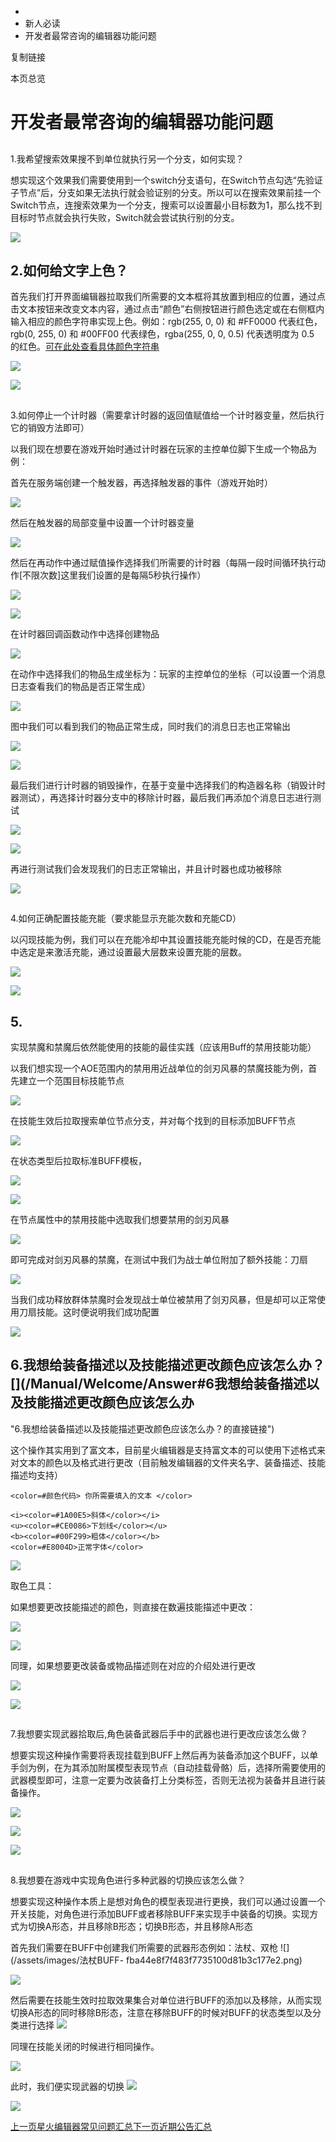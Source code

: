   * [](/)
  * 新人必读
  * 开发者最常咨询的编辑器功能问题

复制链接

本页总览

# 开发者最常咨询的编辑器功能问题

##
1.我希望搜索效果搜不到单位就执行另一个分支，如何实现？[​](/Manual/Welcome/Answer#1我希望搜索效果搜不到单位就执行另一个分支如何实现
"1.我希望搜索效果搜不到单位就执行另一个分支，如何实现？的直接链接")

想实现这个效果我们需要使用到一个switch分支语句，在Switch节点勾选“先验证子节点”后，分支如果无法执行就会验证别的分支。所以可以在搜索效果前挂一个Switch节点，连搜索效果为一个分支，搜索可以设置最小目标数为1，那么找不到目标时节点就会执行失败，Switch就会尝试执行别的分支。

![](/assets/images/效果-3296d21f99fbc89e8cfd411ca6b55453.png)

## 2.如何给文字上色？[​](/Manual/Welcome/Answer#2如何给文字上色 "2.如何给文字上色？的直接链接")

首先我们打开界面编辑器拉取我们所需要的文本框将其放置到相应的位置，通过点击文本按钮来改变文本内容，通过点击“颜色”右侧按钮进行颜色选定或在右侧框内输入相应的颜色字符串实现上色。例如：rgb(255,
0, 0) 和 #FF0000 代表红色，rgb(0, 255, 0) 和 #00FF00 代表绿色，rgba(255, 0, 0, 0.5) 代表透明度为
0.5
的红色。[可在此处查看具体颜色字符串](http://doc.sce.xd.com/%E6%8A%80%E6%9C%AF%E6%96%87%E6%A1%A3/%E5%AE%A2%E6%88%B7%E7%AB%AFLua%20API/%E5%86%85%E7%BD%AE%E6%8E%A7%E4%BB%B6/%E9%A2%9C%E8%89%B2)

![](/assets/images/颜色1-5c0a20b2bb62aeb6c097b7d6d68ce786.jpg)

![](/assets/images/颜色2-384d7f2598fa49b683f5f4a090f7f8c5.jpg)

##
3.如何停止一个计时器（需要拿计时器的返回值赋值给一个计时器变量，然后执行它的销毁方法即可）[​](/Manual/Welcome/Answer#3如何停止一个计时器需要拿计时器的返回值赋值给一个计时器变量然后执行它的销毁方法即可
"3.如何停止一个计时器（需��要拿计时器的返回值赋值给一个计时器变量，然后执行它的销毁方法即可）的直接链接")

以我们现在想要在游戏开始时通过计时器在玩家的主控单位脚下生成一个物品为例：

首先在服务端创建一个触发器，再选择触发器的事件（游戏开始时）

![](/assets/images/计时器1-ea2ccc831acb308df096ff986a21b0a1.jpg)

然后在触发器的局部变量中设置一个计时器变量

![](/assets/images/计时器2-079f562784a39fb4f6ea5fac10efd69c.jpg)

然后在再动作中通过赋值操作选择我们所需要的计时器（每隔一段时间循环执行动作[不限次数]这里我们设置的是每隔5秒执行操作）

![](/assets/images/计时器3-54d62556228f39abc15f5f4e63c54332.jpg)

![](/assets/images/计时器4-8a9074a87ae930c42f9ff0d5749db388.jpg)

在计时器回调函数动作中选择创建物品

![](/assets/images/计时器5-3c337c492e9e759fb57ae29c37fb8039.jpg)

在动作中选择我们的物品生成坐标为：玩家的主控单位的坐标（可以设置一个消息日志查看我们的物品是否正常生成）

![](/assets/images/计时器6-5bcb9b8bbbee3994761ce4178185f7ce.jpg)

图中我们可以看到我们的物品正常生成，同时我们的消息日志也正常输出

![](/assets/images/计时器7-572f4f0c29733624cf2005b284777777.jpg)

![](/assets/images/计时器8-233fb971ab5e77988fc05920529ca043.jpg)

最后我们进行计时器的销毁操作，在基于变量中选择我们的构造器名称（销毁计时器测试），再选择计时器分支中的移除计时器，最后我们再添加个消息日志进行测试

![](/assets/images/计时器9-df3e0e3723b402cda23b73f17634d70f.jpg)

![](/assets/images/计时器10-1205bce5790e40b9cf4c9620376d38fc.jpg)

再进行测试我们会发现我们的日志正常输出，并且计时器也成功被移除

![](/assets/images/计时器11-adc692fd8af812347595a3f1e145e963.jpg)

##
4.如何正确配置技能充能（要求能显示充能次数和充能CD）[​](/Manual/Welcome/Answer#4如何正确配置技能充能要求能显示充能次数和充能cd
"4.如何正确配置技能充能（要求能显示充能次数和充能CD）的直接链接")

以闪现技能为例，我们可以在充能冷却中其设置技能充能时候的CD，在是否充能中选定是来激活充能，通过设置最大层数来设置充能的层数。

![](/assets/images/充能1-762d611dc23874b680891ed338a39638.jpg)

![](/assets/images/充能2-91ffb1fee245364bbf6114c751f76ab1.jpg)

## 5\.
实现禁魔和禁魔后依然能使用的技能的最佳实践（应该用Buff的禁用技能功能）[​](/Manual/Welcome/Answer#5-实现禁魔和禁魔后依然能使用的技能的最佳实践应该用buff的禁用技能功能
"5. 实现禁魔和禁魔后依然能使用的技能的最佳实践（应该用Buff的禁用技能功能）的直接链接")

以我们想实现一个AOE范围内的禁用用近战单位的剑刃风暴的禁魔技能为例，首先建立一个范围目标技能节点

![](/assets/images/禁魔1-62a548ad10f60ce6d6268c1bf8c3d4bc.jpg)

在技能生效后拉取搜索单位节点分支，并对每个找到的目标添加BUFF节点

![](/assets/images/禁魔2-8f9073b82c6c684d39306e24a5e3404f.jpg)

在状态类型后拉取标准BUFF模板，

![](/assets/images/禁魔3-c36b3893a2f4c5e71795ec1036431fde.jpg)

![](/assets/images/禁魔4-6a05a3927817c56922eaeb296e0a3e2a.jpg)

在节点属性中的禁用技能中选取我们想要禁用的剑刃风暴

![](/assets/images/禁魔5-f9504c0065f62361d6de3f5da3fba86f.jpg)

即可完成对剑刃风暴的禁魔，在测试中我们为战士单位附加了额外技能：刀扇

![](/assets/images/禁魔6-a7579cfb586bbca4c02f029a071cc107.jpg)

当我们成功释放群体禁魔时会发现战士单位被禁用了剑刃风暴，但是却可以正常使用刀扇技能。这时便说明我们成功配置

![](/assets/images/禁魔7-f675666e45c71465e67d4905bf3a009b.jpg)

## 6.我想给装备描述以及技能描述更改颜色应该怎么办？[​](/Manual/Welcome/Answer#6我想给装备描述以及技能描述更改颜色应该怎么办
"6.我想给装备描述以及技能描述更改颜色应该怎么办？的直接链接")

这个操作其实用到了富文本，目前星火编辑器是支持富文本的可以使用下述格式来对文本的颜色以及格式进行更改（目前触发编辑器的文件夹名字、装备描述、技能描述均支持）

`<color=#颜色代码> 你所需要填入的文本 </color>`

    
    
    <i><color=#1A00E5>斜体</color></i>  
    <u><color=#CE0086>下划线</color></u>  
    <b><color=#00F299>粗体</color></b>  
    <color=#E8004D>正常字体</color>  
    

![](/assets/images/富文本01-869fccbb84a7eecc587020b1e8cbf47d.png)

取色工具：

如果想要更改技能描述的颜色，则直接在数遍技能描述中更改：

![](/assets/images/技能描述更改富文本-3537413acb53dbaef2388ac7f86a393a.png)

![](/assets/images/技能描述富文本实现-5e47081bd62455ca5b75bc14211262d6.png)

同理，如果想要更改装备或物品描述则在对应的介绍处进行更改

![](/assets/images/更改装备描述富文本-7afb8fe7f41f33eef8256d56e8f32774.png)

![](/assets/images/装备描述富文本成功实现-b364f4bba64ff5f8b94e976b45d099f7.png)

##
7.我想要实现武器拾取后,角色装备武器后手中的武器也进行更改应该怎么做？[​](/Manual/Welcome/Answer#7我想要实现武器拾取后角色装备武器后手中的武器也进行更改应该怎么做
"7.我想要实现武器拾取后,角色装备武器后手中的武器也进行更改应该怎么做？的直接链接")

想要实现这种操作需要将表现挂载到BUFF上然后再为装备添加这个BUFF，以单手剑为例，在为其添加附属模型表现节点（自动挂载骨骼）后，选择所需要使用的武器模型即可，注意一定要为改装备打上分类标签，否则无法视为装备并且进行装备操作。

![](/assets/images/动态更改手中武器模型-96eb395b37b8a2b5995eb989b0df2f71.png)

![](/assets/images/成功装备-7039e3e5cdabb4fa29c2967ecdd17d7b.png)

![](/assets/images/成功卸下-1522944c3f68a952232c65ae160a5313.png)

##
8.我想要在游戏中实现角色进行多种武器的切换应该怎么做？[​](/Manual/Welcome/Answer#8我想要在游戏中实现角色进行多种武器的切换应该怎么做
"8.我想要在游戏中实现角色进行多种武器的切换应该怎么做？的直接链接")

想要实现这种操作本质上是想对角色的模型表现进行更换，我们可以通过设置一个开关技能，对角色进行添加BUFF或者移除BUFF来实现手中装备的切换。实现方式为切换A形态，并且移除B形态；切换B形态，并且移除A形态

首先我们需要在BUFF中创建我们所需要的武器形态例如：法杖、双枪 ![](/assets/images/法杖BUFF-
fba44e8f7f483f7735100d81b3c177e2.png)

![](/assets/images/双枪BUFF-e516bfcfe83ceaf2e60e35219e265eeb.png)

然后需要在技能生效时拉取效果集合对单位进行BUFF的添加以及移除，从而实现切换A形态的同时移除B形态，注意在移除BUFF的时候对BUFF的状态类型以及分类进行选择
![](/assets/images/开启技能-f707040b75bcb03ab61007c32da12c05.png)

同理在技能关闭的时候进行相同操作。

![](/assets/images/关闭技能-4afca9551f5b44fb06a3a7afd685d227.png)

此时，我们便实现武器的切换 ![](/assets/images/成功切换法杖-8c9eec9e43bd7eda5be43ec0335f09ff.png)

![](/assets/images/成功切换双枪-f39a4d501e228e73a36cae0b9867ab04.png)

[上一页星火编辑器常见问题汇总](/Manual/Welcome/QuestionsAboutEditor)[下一页近期公告汇总](/Manual/Welcome/Announcement)


